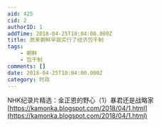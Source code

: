 ```yaml
---
aid: 425
cid: 2
authorID: 1
addTime: 2018-04-25T10:04:00.000Z
title: 原来朝鲜早就实行了经济包干制
tags:
    - 朝鲜
    - 包干制
comments: []
date: 2018-04-25T10:04:00.000Z
category: 时政
---
```


NHK纪录片精选：金正恩的野心（1）暴君还是战略家 [https://kamonka.blogspot.com/2018/04/1.html](https://kamonka.blogspot.com/2018/04/1.html)
